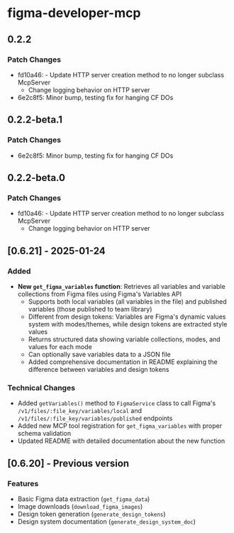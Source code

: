 # figma-developer-mcp

## 0.2.2

### Patch Changes

- fd10a46: - Update HTTP server creation method to no longer subclass McpServer
  - Change logging behavior on HTTP server
- 6e2c8f5: Minor bump, testing fix for hanging CF DOs

## 0.2.2-beta.1

### Patch Changes

- 6e2c8f5: Minor bump, testing fix for hanging CF DOs

## 0.2.2-beta.0

### Patch Changes

- fd10a46: - Update HTTP server creation method to no longer subclass McpServer
  - Change logging behavior on HTTP server

## [0.6.21] - 2025-01-24

### Added
- **New `get_figma_variables` function**: Retrieves all variables and variable collections from Figma files using Figma's Variables API
  - Supports both local variables (all variables in the file) and published variables (those published to team library)
  - Different from design tokens: Variables are Figma's dynamic values system with modes/themes, while design tokens are extracted style values
  - Returns structured data showing variable collections, modes, and values for each mode
  - Can optionally save variables data to a JSON file
  - Added comprehensive documentation in README explaining the difference between variables and design tokens

### Technical Changes
- Added `getVariables()` method to `FigmaService` class to call Figma's `/v1/files/:file_key/variables/local` and `/v1/files/:file_key/variables/published` endpoints
- Added new MCP tool registration for `get_figma_variables` with proper schema validation
- Updated README with detailed documentation about the new function

## [0.6.20] - Previous version

### Features
- Basic Figma data extraction (`get_figma_data`)
- Image downloads (`download_figma_images`)  
- Design token generation (`generate_design_tokens`)
- Design system documentation (`generate_design_system_doc`)
